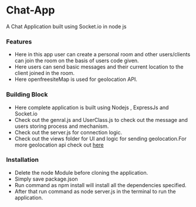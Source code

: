 # Chat-App
A  Chat Application built using Socket.io in node js

### Features
* Here in this app user can create a personal room and other users/clients can join the room on the basis of users code given.
* Here users can send basic messages and their current location to the client joined in the room.
* Here openfreesiteMap is used for geolocation API.

### Building Block
* Here complete application is built using Nodejs , ExpressJs and Socket.io
* Check out the genral.js and UserClass.js to check out the message and users storing process and mechanism.
* Check out the server.js for connection logic.
* Check out the views folder for UI and logic for sending geolocation.For more geolocation api check out [here](https://developer.mozilla.org/en-US/docs/Web/API/Geolocation_API)

### Installation
* Delete the node Module before cloning the application.
* Simply save package.json 
* Run command as npm install will install all the dependencies specified.
* After that run command as node server.js in the terminal to run the application.
